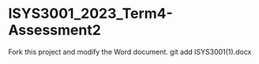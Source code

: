 # ISYS3001_2023_Term4-Assessment2
Fork this project and modify the Word document.
git add ISYS3001(1).docx
